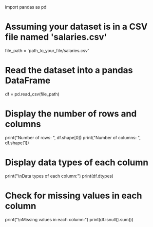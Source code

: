 import pandas as pd

# Assuming your dataset is in a CSV file named 'salaries.csv'
file_path = 'path_to_your_file/salaries.csv'

# Read the dataset into a pandas DataFrame
df = pd.read_csv(file_path)

# Display the number of rows and columns
print("Number of rows: ", df.shape[0])
print("Number of columns: ", df.shape[1])

# Display data types of each column
print("\nData types of each column:")
print(df.dtypes)

# Check for missing values in each column
print("\nMissing values in each column:")
print(df.isnull().sum())
